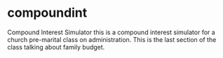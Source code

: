 # compoundint
Compound Interest Simulator
this is a compound interest simulator for a church pre-marital class on administration.  This is the last section of the class talking about family budget.
